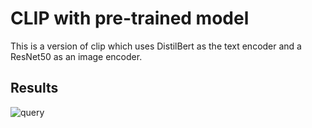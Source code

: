

# CLIP with pre-trained model 

This is a version of clip which uses DistilBert as the text encoder and a ResNet50 as an image encoder.

## Results 

![query](/assets/out_clip.png)
